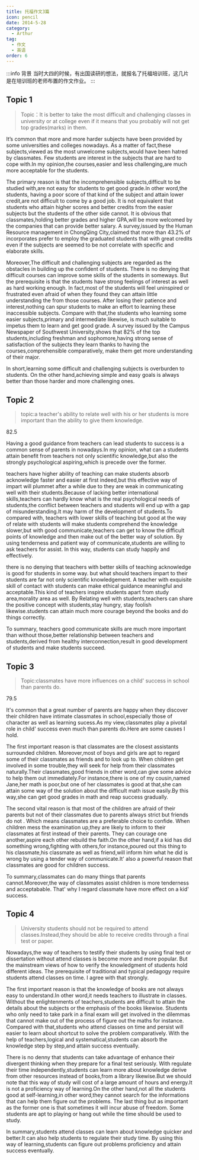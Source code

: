 ```yaml
---
title: 托福作文3篇
icon: pencil
date: 2014-5-28
category:
  - Arthur
tag:
  - 作文
  - 英语
order: 6
---
```

:::info 背景
当时大四的时候，有出国读研的想法，就报名了托福培训班，这几片是在培训班的老师布置的作文作业。
:::

## Topic 1

> Topic：It is better to take the most difficult and challenging classes in university or at college even if it means that you probably will not get top grades(marks) in them.

It’s common that more and more harder subjects have been provided by some universities and colleges nowadays. As a matter of fact,these subjects,viewed as the most unwelcome subjects,would have been hatred by classmates. Few students are interest in the subjects that are hard to cope with.In my opinion,the courses,easier and less challenging,are much more acceptable for the students.

The primary reason is that the incomprehensible subjects,difficult to be studied with,are not easy for students to get good grade.In other word,the students, having a poor score of that kind of the subject and attain lower credit,are not difficult to come by a good job. It is not equivalent that students who attain higher scores and better credits from the easier subjects but the students of the other side cannot. It is obvious that classmates,holding better grades and higher GPA,will be more welcomed by the companies that can provide better salary. A survey,issued by the Human Resource management in ChongQing City,claimed that more than 43.2% of incorporates prefer to employ the graduated students that with great credits even if the subjects are seemed to be not correlate with specific and elaborate skills.

Moreover,The difficult and challenging subjects are regarded as the obstacles in building up the confident of students. There is no denying that difficult courses can improve some skills of the students in someways. But the prerequisite is that the students have strong feelings of interest as well as hard working enough. In fact,most of the students will feel uninspired or frustrated even afraid of when they found they can attain little understanding the from those courses. After losing their patience and interest,nothing can spur students to make an effort to learning these inaccessible subjects. Compare with that,the students who learning some easier subjects,primary and intermediate likewise, is much suitable to impetus them to learn and get good grade. A survey issued by the Campus Newspaper of Southwest University,shows that 82% of the top students,including freshman and sophomore,having strong sense of satisfaction of the subjects they learn thanks to having the courses,comprehensible comparatively, make them get more understanding of their major.

In short,learning some difficult and challenging subjects is overburden to students. On the other hand,achieving simple and easy goals is always better than those harder and more challenging ones.

## Topic 2

> topic:a teacher's ability to relate well with his or her students is more important than the ability to give them knowledge.

82.5

Having a good guidance from teachers can lead students to success is a common sense of parents in nowadays.In my opinion, what can a students attain benefit from teachers not only scientific knowledge,but also the strongly psychological aspiring,which is precede over the former.

teachers have higher ability of teaching can make students absorb acknowledge faster and easier at first indeed,but this effective way of impart will plummet after a while due to they are weak in communicating well with their students.Because of lacking better international skills,teachers can hardly know what is the real psychological needs of students,the conflict between teachers and students will end up with a gap of misunderstanding.It may harm of the development of students.To compared with, teachers with lower skills of teaching but good at the way of relate with students will make students comprehend the knowledge slower,but with good communicate,teachers can get to know the difficult points of knowledge and then make out of the better way of solution. By using tenderness and patient way of communicate,students are willing to ask teachers for assist. In this way, students can study happily and effectively.

there is no denying that teachers with better skills of teaching acknowledge is good for students in some way. but what should teachers impart to their students are far not only scientific knowledgement. A teacher with exquisite skill of contact with students can make ethical guidance meaningful and acceptable.This kind of teachers inspire students apart from study area,morality area as well. By Relating well with students,teachers can share the positive concept with students,stay hungry, stay foolish likewise.students can attain much more courage beyond the books and do things correctly.

To summary, teachers good communicate skills are much more important than without those,better relationship between teachers and students,derived from healthy interconnection,result in good development of students and make students succeed.

## Topic 3

> Topic:classmates have more influences on a child' success in school than parents do.

79.5

It's common that a great number of parents are happy when they discover their children have intimate classmates in school,especially those of character as well as learning sucess.As my view,classmates play a pivotal role in child' success even much than parents do.Here are some causes I hold.

The first important reason is that classmates are the closest assistants surrounded children. Moreover,most of boys and girls are apt to regard some of their classmates as friends and to look up to. When children get involved in some trouble,they will seek for help from their classmates naturally.Their classmates,good friends in other word,can give some advice to help them out immediately.For instance,there is one of my cousin,named Jane,her math is poor,but one of her classmates is good at that,she can attain some way of the solution about the difficult math issue easily.By this way,she can get good grades in math and reap success gradually.

The second vital reason is that most of the children are afraid of their parents but not of their classmates due to parents always strict but friends do not . Which means classmates are a preferable choice to confide. When children mess the examination up,they are likely to inform to their classmates at first instead of their parents. They can courage one another,aspire each other rebuild the faith.On the other hand,if a kid has did something wrong,fighting with others,for instance,poured out this thing to his classmate,his classmate as well as friend,will inform him what he did is wrong by using a tender way of communicate.It' also a powerful reason that classmates are good for children success.

To summary,classmates can do many things that parents cannot.Moreover,the way of classmates assist children is more tenderness and acceptabable. That' why I regard classmate have more effect on a kid' success.

## Topic 4

> University students should not be required to attend classes.Instead,they should be able to receive credits through a final test or paper.

Nowadays,the way of teachers to testify their students by using final test or dissertation without attend classes is become more and more popular. But the mainstream views of how to verify the knowledgment of students hold different ideas. The prerequisite of traditional and typical pedagogy require students attend classes on time. I agree with that strongly.

The first important reason is that the knowledge of books are not always easy to understand.In other word,it needs teachers to illustrate in classes. Without the enlightenments of teachers,students are difficult to attain the details about the subjects or the emphasis of the books likewise. Students who only need to take park in a final exam will get involved in the dilemmas that cannot make out of the process of figure out the maths for instance. Compared with that,students who attend classes on time and persist will easier to learn about shortcut to solve the problem comparatively. With the help of teachers,logical and systematical,students can absorb the knowledge step by step,and attain success eventually.

There is no denny that students can take advantage of enhance their divergent thinking when they prepare for a final test seriously. With regulate their time independently,students can learn more about knowledge derive from other resources instead of books,from a library likewise.But we should note that this way of study will cost of a large amount of hours and energy.It is not a proficiency way of learning.On the other hand,not all the students good at self-learning,in other word,they cannot search for the informations that can help them figure out the problems. The last thing but as important as the former one is that sometimes it will incur abuse of freedom. Some students are apt to playing or hang out while the time should be used to study.

In summary,students attend classes can learn about knowledge quicker and better.It can also help students to regulate their study time. By using this way of learning,students can figure out problems proficiency and attain success eventually.
